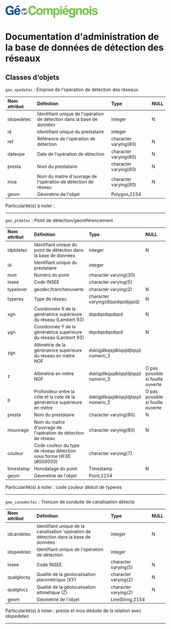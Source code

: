 ![picto](/doc/img/Logo_web-GeoCompiegnois.png)

# Documentation d'administration de la base de données de détection des réseaux

## Classes d'objets


`geo_opedetec` : Emprise de l'opération de détection des réseaux

|Nom attribut | Définition | Type  | NULL |
|:---|:---|:---|:---|  
|idopedetec|Identifiant unique de l'opération de détection dans la base de données|integer|N|
|id|Identifiant unique du prestataire|integer| |
|ref|Référence de l'opération de détection|character varying(80)|N|
|dateope|Date de l'opération de détection|character varying(80)|N|
|presta|Nom du prestataire|character varying(80)|N|
|moa|Nom du maitre d'ouvrage de l'opération de détection de réseau|character varying(80)|N|
|geom|Géométrie de l'objet|Polygon,2154| |

Particularité(s) à noter : 

---


`geo_ptdetec` : Point de détection/géoréférencement 

|Nom attribut | Définition | Type  | NULL |
|:---|:---|:---|:---|  
|idptdetec|Identifiant unique du point de détection dans la base de données|integer|N|
|id|Identifiant unique du prestataire|integer| |
|num|Numéro du point|character varying(30)| |
|insee|Code INSEE|character varying(5)| |
|typelever|geodec/trancheouverte|character varying(2)|N|
|typeres|Type de réseau|character varying(dlqsidqsldjqsld)|N|
|xgn|Coordonnée X de la génératrice supérieure du réseau (Lambert 93)|dqsdqsdqsdqsd|N|
|ygn|Coordonnée Y de la génératrice supérieure du réseau (Lambert 93)|dqsdqsdqsdqsd|N|
|zgn|Altimétrie de la génératrice supérieure du réseau en mètre NGF|dsklqjdlkqsjdklqsjldjlqsjd numeric,3| |
|z|Altimétrie en mètre NGF|dsklqjdlkqsjdklqsjldjlqsjd numeric,3|O pas possible si fouille ouverte|
|p|Profondeur entre la côte et la cote de la génératrice supérieure en mètre|dsklqjdlkqsjdklqsjldjlqsjd numeric,3|O pas possible si fouille ouverte|
|presta|Nom du prestataire|character varying(80)|N|
|mouvrage|Nom du maitre d'ouvrage de l'opération de détection de réseau|character varying(80)|N|
|couleur|Code couleur du type de réseau détection sous forme HEXE (#000000)|character varying(7)| | >> déduit typeres
|timestamp|Horodatage du point|Timestamp|N|
|geom|Géométrie de l'objet|Point,2154| |

Particularité(s) à noter : code couleur déduit de typeres

---

`geo_canadectec` : Troncon de conduite de canalisation détecté

|Nom attribut | Définition | Type  | NULL |
|:---|:---|:---|:---|  
|idcandetec|Identifiant unique de la canalisation 'opération de détection dans la base de données|integer|N|
|idopedetec|Identifiant unique de l'opération de détection|integer| |
|insee|Code INSEE|character varying(5)|N|
|qualglocxy|Qualité de la géolocalisation planimètrique (XY)|character varying(2)|N|
|qualglocz|Qualité de la géolocalisation altimétique (Z)|character varying(2)|N|
|geom|Géométrie de l'objet|LineString,2154| |

Particularité(s) à noter : presta et moa déduite de la relation avec idopedetec

---
